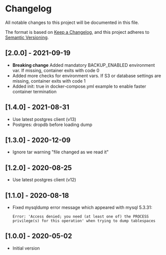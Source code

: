 # Changelog

All notable changes to this project will be documented in this file.

The format is based on [Keep a Changelog](https://keepachangelog.com/en/1.0.0/),
and this project adheres to [Semantic Versioning](https://semver.org/spec/v2.0.0.html).

## [2.0.0] - 2021-09-19

- **Breaking change** Added mandatory BACKUP_ENABLED environment var. If missing, container exits with code 0
- Added more checks for environment vars. If S3 or database settings are missing, container exits with code 1
- Added init: true in docker-compose.yml example to enable faster container termination


## [1.4.0] - 2021-08-31

- Use latest postgres client (v13)
- Postgres: dropdb before loading dump


## [1.3.0] - 2020-12-09

- Ignore tar warning "file changed as we read it"


## [1.2.0] - 2020-08-25

- Use latest postgres client (v12)


## [1.1.0] - 2020-08-18

- Fixed mysqldump error message which appeared with mysql 5.3.31:
  ```
  Error: 'Access denied; you need (at least one of) the PROCESS privilege(s) for this operation' when trying to dump tablespaces
  ```


## [1.0.0] - 2020-05-02

- Initial version
